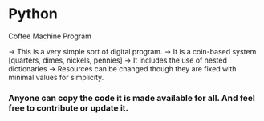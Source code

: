 # Python
Coffee Machine Program

-> This is a very simple sort of digital program.
-> It is a coin-based system [quarters, dimes, nickels, pennies]
-> It includes the use of nested dictionaries 
-> Resources can be changed though they are fixed with minimal values for simplicity.



### Anyone can copy the code it is made available for all. And feel free to contribute or update it.


